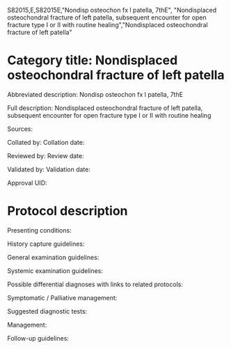 S82015,E,S82015E,"Nondisp osteochon fx l patella, 7thE", "Nondisplaced osteochondral fracture of left patella, subsequent encounter for open fracture type I or II with routine healing","Nondisplaced osteochondral fracture of left patella"
# Category title: Nondisplaced osteochondral fracture of left patella

Abbreviated description: Nondisp osteochon fx l patella, 7thE

Full description: Nondisplaced osteochondral fracture of left patella, subsequent encounter for open fracture type I or II with routine healing

Sources:

Collated by:
Collation date:

Reviewed by:
Review date:

Validated by:
Validation date:

Approval UID:

# Protocol description

Presenting conditions:

History capture guidelines:

General examination guidelines:

Systemic examination guidelines:

Possible differential diagnoses with links to related protocols:

Symptomatic / Palliative management:

Suggested diagnostic tests:

Management:

Follow-up guidelines:
